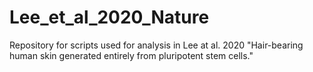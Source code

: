 # Lee_et_al_2020_Nature
Repository for scripts used for analysis in Lee at al. 2020 "Hair-bearing human skin generated entirely from pluripotent stem cells."
